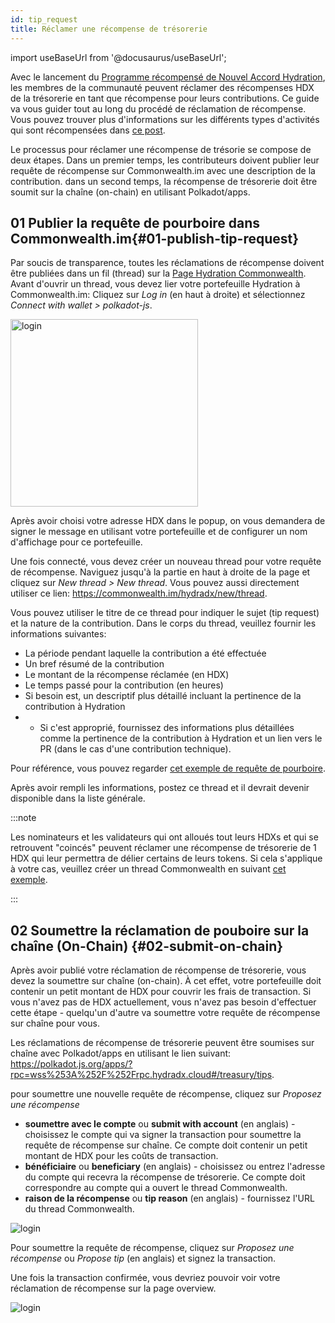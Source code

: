 ```yaml
---
id: tip_request
title: Réclamer une récompense de trésorerie
---
```


import useBaseUrl from '@docusaurus/useBaseUrl';

Avec le lancement du [Programme récompensé de Nouvel Accord Hydration](#link-to-new-deal), les membres de la communauté peuvent réclamer des récompenses HDX de la trésorerie en tant que récompense pour leurs contributions. Ce guide va vous guider tout au long du procédé de réclamation de récompense. Vous pouvez trouver plus d'informations sur les différents types d'activités qui sont récompensées dans [ce post](/spending_fw).

Le processus pour réclamer une récompense de trésorie se compose de deux étapes. Dans un premier temps, les contributeurs doivent publier leur requête de récompense sur Commonwealth.im avec une description de la contribution. dans un second temps, la récompense de trésorerie doit être soumit sur la chaîne (on-chain) en utilisant Polkadot/apps.

## 01 Publier la requête de pourboire dans Commonwealth.im{#01-publish-tip-request}

Par soucis de transparence, toutes les réclamations de récompense doivent être publiées dans un fil (thread) sur la [Page Hydration Commonwealth](https://commonwealth.im/hydradx).  Avant d'ouvrir un thread, vous devez lier votre portefeuille Hydration à Commonwealth.im:
Cliquez sur *Log in* (en haut à droite) et sélectionnez *Connect with wallet > polkadot-js*.

<div style={{textAlign: 'center'}}>
  <img alt="login" src={useBaseUrl('/tip-request/login.jpg')} width="300px" />
</div>

Après avoir choisi votre adresse HDX dans le popup, on vous demandera de signer le message en utilisant votre portefeuille et de configurer un nom d'affichage pour ce portefeuille.

Une fois connecté, vous devez créer un nouveau thread pour votre requête de récompense. Naviguez jusqu'à la partie en haut à droite de la page et cliquez sur *New thread > New thread*. Vous pouvez aussi directement utiliser ce lien: https://commonwealth.im/hydradx/new/thread. 

Vous pouvez utiliser le titre de ce thread pour indiquer le sujet (tip request) et la nature de la contribution. Dans le corps du thread, veuillez fournir les informations suivantes:

* La période pendant laquelle la contribution a été effectuée
* Un bref résumé de la contribution
* Le montant de la récompense réclamée (en HDX)
* Le temps passé pour la contribution (en heures)
* Si besoin est, un descriptif plus détaillé incluant la pertinence de la contribution à Hydration
* * Si c'est approprié, fournissez des informations plus détaillées comme la pertinence de la contribution à Hydration et un lien vers le PR (dans le cas d'une contribution technique).

Pour référence, vous pouvez regarder [cet exemple de requête de pourboire](https://commonwealth.im/hydradx/proposal/discussion/1165-tip-request-add-documentation-for-staking). 

Après avoir rempli les informations, postez ce thread et il devrait devenir disponible dans la liste générale.

:::note

Les nominateurs et les validateurs qui ont alloués tout leurs HDXs et qui se retrouvent "coincés" peuvent réclamer une récompense de trésorerie de 1 HDX qui leur permettra de délier certains de leurs tokens. Si cela s'applique à votre cas, veuillez créer un thread Commonwealth en suivant [cet exemple](https://commonwealth.im/hydradx/proposal/discussion/1166-tip-request-overbonded-staker).

:::

## 02 Soumettre la réclamation de pouboire sur la chaîne (On-Chain) {#02-submit-on-chain}

Après avoir publié votre réclamation de récompense de trésorerie, vous devez la soumettre sur chaîne (on-chain). À cet effet, votre portefeuille doit contenir un petit montant de HDX pour couvrir les frais de transaction. Si vous n'avez pas de HDX actuellement, vous n'avez pas besoin d'effectuer cette étape - quelqu'un d'autre va soumettre votre requête de récompense sur chaîne pour vous.

Les réclamations de récompense de trésorerie peuvent être soumises sur chaîne  avec Polkadot/apps en utilisant le lien suivant:
https://polkadot.js.org/apps/?rpc=wss%253A%252F%252Frpc.hydradx.cloud#/treasury/tips.

pour soumettre une nouvelle requête de récompense, cliquez sur *Proposez une récompense*

*  **soumettre avec le compte** ou **submit with account** (en anglais) - choisissez le compte qui va signer la transaction pour soumettre la requête de récompense sur chaîne. Ce compte doit contenir un petit montant de HDX pour les coûts de transaction.
* **bénéficiaire** ou **beneficiary** (en anglais) - choisissez ou entrez l'adresse du compte qui recevra la récompense de trésorerie. Ce compte doit correspondre au compte qui a ouvert le thread Commonwealth.
* **raison de la récompense** ou **tip reason** (en anglais) - fournissez l'URL du thread Commonwealth.

<div style={{textAlign: 'center'}}>
  <img alt="login" src={useBaseUrl('/tip-request/submit-on-chain.jpg')} />
</div>

Pour soumettre la requête de récompense, cliquez sur *Proposez une récompense* ou *Propose tip* (en anglais) et signez la transaction. 

Une fois la transaction confirmée, vous devriez pouvoir voir votre réclamation de récompense sur la page overview.

<div style={{textAlign: 'center'}}>
  <img alt="login" src={useBaseUrl('/tip-request/tip-requests.jpg')} />
</div>

